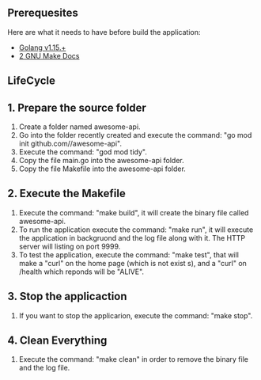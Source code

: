 ## Prerequesites

Here are what it needs to have before build the application:

* [Golang v1.15.+](https://go.dev/)
* [2 GNU Make Docs](https://www.gnu.org/software/make/manual/html_node/index.html)

##  LifeCycle

## 1. Prepare the source folder
1. Create a folder named awesome-api.
2. Go into the folder recently created and execute the command: "go mod init github.com/<your github handle>/awesome-api".
3. Execute the command: "god mod tidy".
4. Copy the file main.go into the awesome-api folder.
5. Copy the file Makefile into the awesome-api folder.

## 2. Execute the Makefile
1. Execute the command: "make build", it will create the binary file called awesome-api.
2. To run the application execute the command: "make run", it will execute the application in backgruond and the log file    along with it. The HTTP server will listing on port 9999.
3. To test the application, execute the command: "make test", that will make a "curl" on the home page (which is not exist   s), and a "curl" on /health which reponds will be "ALIVE".

## 3. Stop the applicaction
1. If you want to stop the applicarion, execute the command: "make stop".

## 4. Clean Everything
1. Execute the command: "make clean" in order to remove the binary file and the log file.

